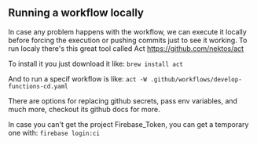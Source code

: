 ## Running a workflow locally

In case any problem happens with the workflow, we can execute it locally before forcing the execution or pushing commits just to see it working. 
To run localy there's this great tool called Act https://github.com/nektos/act

To install it you just download it like:
`brew install act`

And to run a specif workflow is like:
`act -W .github/workflows/develop-functions-cd.yaml`

There are options for replacing github secrets, pass env variables, and much more, checkout its github docs for more. 

In case you can't get the project Firebase_Token, you can get a temporary one with:
`firebase login:ci`

